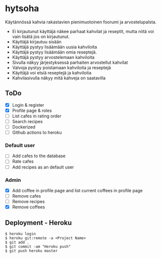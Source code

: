 # hytsoha

Käytännössä kahvia rakastavien pienimuotoinen foorumi ja arvostelupalsta.

* Ei kirjautunut käyttäjä näkee parhaat kahvilat ja reseptit, mutta niitä voi vain lisätä jos on kirjautunut.
* Käyttäjä kirjautuu sisään
* Käyttäjä pystyy lisäämään uusia kahviloita
* Käyttäjä pystyy lisäämään omia reseptejä.
* Käyttäjä pystyy arvostelemaan kahviloita
* Sivulla näkyy järjestyksessä parhaiten arvostellut kahvilat
* Valvoja pystyy poistamaan kahviloita ja reseptejä
* Käyttäjä voi etsiä reseptejä ja kahviloita
* Kahvilasivulla näkyy mitä kahveja on saatavilla

## ToDo
- [x] Login & register
- [x] Profile page & roles
- [ ] List cafes in rating order
- [ ] Search recipes
- [ ] Dockerized
- [ ] Github actions to heroku

### Default user
- [ ] Add cafes to the database
- [ ] Rate cafes
- [ ] Add recipes as an default user

### Admin
- [x] Add coffee in profile page and list current coffees in profile page
- [ ] Remove cafes
- [ ] Remove recipes
- [x] Remove coffees

## Deployment - Heroku
```
$ heroku login
$ heroku git:remote -a <Project Name>
$ git add .
$ git commit -am "Heroku push"
$ git push heroku master
```